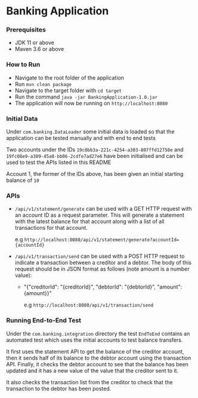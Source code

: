 # Banking Application

### Prerequisites

- JDK 11 or above
- Maven 3.6 or above

### How to Run

- Navigate to the root folder of the application
- Run `mvn clean package`
- Navigate to the target folder with `cd target`
- Run the command `java -jar BankingApplication-1.0.jar`
- The application will now be running on `http://localhost:8080`

### Initial Data

Under `com.banking.DataLoader` some initial data is loaded so that the application can be tested manually and with end to end tests

Two accounts under the IDs `19c0bb3a-221c-4254-a303-807ffd12750e` and `19fc08e9-a389-45a8-bb06-2cdfe7ad27e6` have been initialised and can be used to test the APIs listed in this README

Account 1, the former of the IDs above, has been given an initial starting balance of `10` 

### APIs

- `/api/v1/statement/generate` can be used with a GET HTTP request with an account ID as a request parameter. This will generate a statement with the latest balance for that account along with a list of all transactions for that account.

    e.g `http://localhost:8080/api/v1/statement/generate?accountId={accountId}`


- `/api/v1/transaction/send` can be used with a POST HTTP request to indicate a transaction between a creditor and a debtor. The body of this request should be in JSON format as follows (note amount is a number value):

  
  - "{"creditorId": "{creditorId}", "debtorId": "{debtorId}", "amount": {amount}}" 

    e.g `http://localhost:8080/api/v1/transaction/send`
 
### Running End-to-End Test

Under the `com.banking.integration` directory the test `EndToEnd` contains an automated test which uses the initial accounts to test balance transfers.

It first uses the statement API to get the balance of the creditor account, then it sends half of its balance to the debtor account using the transaction API.
Finally, it checks the debtor account to see that the balance has been updated and it has a new value of the value that the creditor sent to it.


It also checks the transaction list from the creditor to check that the transaction to the debtor has been posted.
